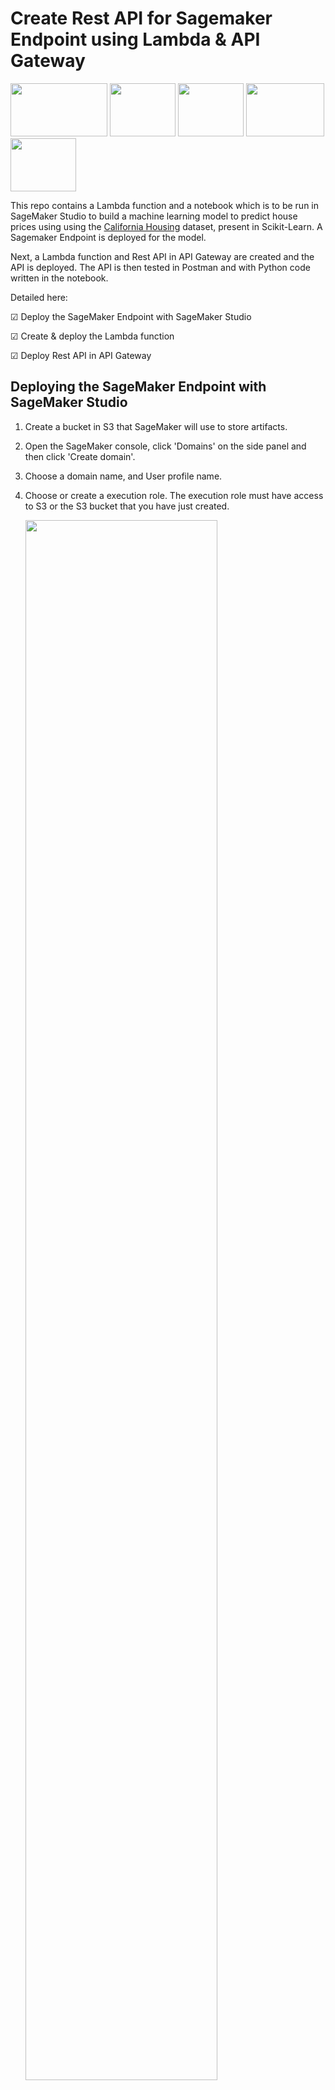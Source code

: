 # Create Rest API for Sagemaker Endpoint using Lambda & API Gateway

<img src="images\SageMaker_Icon_Large-1.jpg" width="155" height="85"/> <img src="images\Amazon_Lambda_architecture_logo.svg.png" width="105" height="85"/> <img src="images\aws-api-gateway-logo-368082D845-seeklogo.com.png" width="105" height="85"/>  <img src="images\2560px-Scikit_learn_logo_small.svg.png" width="125" height="85"/><img src="images\postman_logo.png" width="105" height="85"/>

This repo contains a Lambda function and a notebook which is to be run in SageMaker Studio to build a machine learning model to predict house prices using using the [California Housing](https://scikit-learn.org/stable/modules/generated/sklearn.datasets.fetch_california_housing.html) dataset, present in Scikit-Learn. A Sagemaker Endpoint is deployed for the model. 

Next, a Lambda function and Rest API in API Gateway are created and the API is deployed. The API is then tested in Postman and with Python code written in the notebook.

Detailed here:

&#9745; Deploy the SageMaker Endpoint with SageMaker Studio

&#9745; Create & deploy the Lambda function

&#9745; Deploy Rest API in API Gateway


## Deploying the SageMaker Endpoint with SageMaker Studio

1. Create a bucket in S3 that SageMaker will use to store artifacts.

2. Open the SageMaker console, click 'Domains' on the side panel and then click 'Create domain'.

3. Choose a domain name, and User profile name.

4. Choose or create a execution role. The execution role must have access to S3 or the S3 bucket that you have just created.

    <img src="images\sagemaker_execution_role.png" width="80%" height="80%"/>

5. When the domain is up and running click 'Studio' on the side panel and select the 'User profile' that you just created:

    ![Alt text](images/sagemaker_studio_open.png)

6. In the SageMaker Studio 'Home' tab, select 'Open Launcher'

    ![Alt text](images/studio_open_launcher.png)

7. In the SageMaker Studio Launcher with the following environment configuration - Click the file browser on the left pane and upload the notebook. A window will opo up, confirm the environment configuration. 

    <img src="images\notebook_environment.png" width="80%" height="80%"/>

8. Follow the steps in the notebook. 

    The first training is done locally within the notebook. 
    
    The second training happens inside the SageMaker container. The output of the model training will produce some outputs and summaries ending with this:

    ![Alt text](images/sm_training_output.png)


9. Complete the rest of the notebook to store the model artifacts in S3 and deploy the SageMaker Endpoint for the trained model. 

    Verify the Endpoint has been created by going to SageMaker console -> Inference -> Endpoints.

    ![Alt text](images/sm_endpoints.png)

## Create the Lambda Function

1. Go to Lambda in AWS and create a function.

2. Choose 'Author from scratch', choose 'Function name', Runtime: Python 3.9

    Change default execution role -> Create a new role with basic Lambda permissions

    Now create function.

3. Add the contents of lambdafunction.py into lambda_function entry box on the 'Code' tab

    ![Alt text](images/lambda_deploy.png)

4. Go to 'Configuration' tab -> 'Environment Variables' -> Edit -> 'Add Environment Variable'

    `KEY: ENDPOINT_NAME`

    `VALUE: <YOUR_ENDPOINT_NAME>`

5. Attach policy to Lambda execution role:
    ```json
    {
        "Version": "2012-10-17",
        "Statement": [
            {
                "Sid": "VisualEditor0",
                "Effect": "Allow",
                "Action": "sagemaker:InvokeEndpoint",
                "Resource": "*"
            }
        ]
    }
    ```


## Deploy Rest API in API Gateway

1. Go to API Gateway and select 'Build' REST API

    ![Alt text](images/build_rest_api.png)

2. Click 'REST' -> 'New API' -> choose a name -> Regional -> Create API

3. Select 'Actions' -> 'Create Resource'. Call it 'dev'

    ![Alt text](images/api_create_resource.png)

4. Select 'Actions' -> 'Create Method' and select 'POST'. Complete the following:

    ![Alt text](images/api_dev_post_setup.png)

5. Test the method using the following come values:

    ```
    4.7, 27, 6.5, 1, 1000, 3, 37.54, -121.72
    ```
    This prediction returns `2.4656333645743143`

    ![Alt text](images/api_test.png)

6. Actions -> Deploy API


7. Test API with Python Script in the notebook:

    ```python
    import requests

    url = "<API URL>"

    payload = "<insert test data>"

    headers = {
      'Content-Type': 'text/csv'
    }

    response = requests.request("POST", url, headers=headers, data=payload)

    print(response.text)    
    ```

8. Test API with Postman:

    ![Alt text](images/postman_prediction.png)

You should observe that the same prediction has succesfully been returned! This project is now complete!
